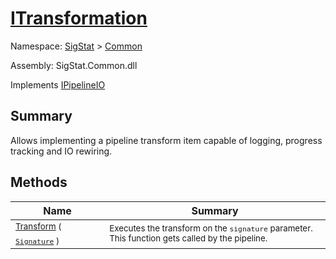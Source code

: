 # [ITransformation](./ITransformation.md)

Namespace: [SigStat]() > [Common](./README.md)

Assembly: SigStat.Common.dll

Implements [IPipelineIO](./Pipeline/IPipelineIO.md)

## Summary
Allows implementing a pipeline transform item capable of logging, progress tracking and IO rewiring.

## Methods

| Name | Summary | 
| --- | --- | 
| <sub>[Transform](./Methods/ITransformation-100663463.md) ( [`Signature`](./Signature.md) )</sub><em>&nbsp;&nbsp;&nbsp;&nbsp;&nbsp;&nbsp;&nbsp;&nbsp;&nbsp;&nbsp;&nbsp;&nbsp;</em>| <sub>Executes the transform on the `signature` parameter.  This function gets called by the pipeline.</sub>| <br>



